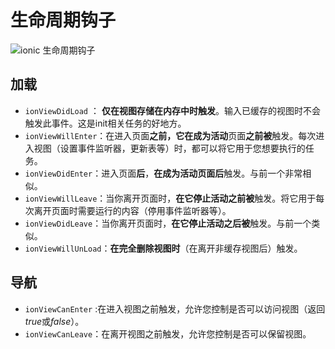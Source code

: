 # 生命周期钩子  

![ionic 生命周期钩子](http://blog.ionic.io/blog/wp-content/uploads/2016/11/ionicViewLifecycleEvents.png)

  

## 加载  



- `ionViewDidLoad` ： **仅在视图存储在内存中时触发**。输入已缓存的视图时不会触发此事件。这是init相关任务的好地方。  
- `ionViewWillEnter`：在进入页面**之前，它在成为活动**页面**之前被**触发。每次进入视图（设置事件监听器，更新表等）时，都可以将它用于您想要执行的任务。  
- `ionViewDidEnter`：进入页面**后**，**在成为活动页面后**触发。与前一个非常相似。   
- `ionViewWillLeave`：当你离开页面时，**在它停止活动之前被**触发。将它用于每次离开页面时需要运行的内容（停用事件监听器等）。   
- `ionViewDidLeave`：当你离开页面时，**在它停止活动之后被**触发。与前一个类似。   
- `ionViewWillUnLoad`：**在完全删除视图时**（在离开非缓存视图后）触发。   



## 导航    

- `ionViewCanEnter` :在进入视图之前触发，允许您控制是否可以访问视图（返回*true*或*false*）。  
- `ionViewCanLeave`：在离开视图之前触发，允许您控制是否可以保留视图。   



